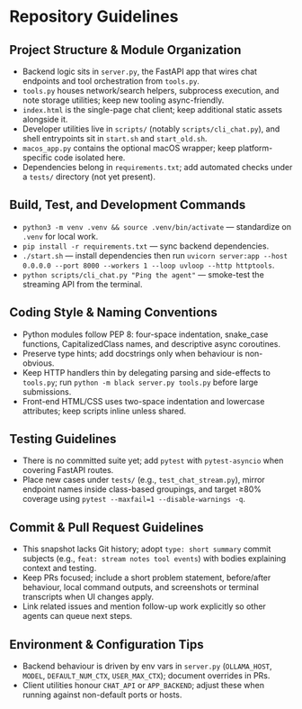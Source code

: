 # Repository Guidelines

## Project Structure & Module Organization
- Backend logic sits in `server.py`, the FastAPI app that wires chat endpoints and tool orchestration from `tools.py`.
- `tools.py` houses network/search helpers, subprocess execution, and note storage utilities; keep new tooling async-friendly.
- `index.html` is the single-page chat client; keep additional static assets alongside it.
- Developer utilities live in `scripts/` (notably `scripts/cli_chat.py`), and shell entrypoints sit in `start.sh` and `start_old.sh`.
- `macos_app.py` contains the optional macOS wrapper; keep platform-specific code isolated here.
- Dependencies belong in `requirements.txt`; add automated checks under a `tests/` directory (not yet present).

## Build, Test, and Development Commands
- `python3 -m venv .venv && source .venv/bin/activate` — standardize on `.venv` for local work.
- `pip install -r requirements.txt` — sync backend dependencies.
- `./start.sh` — install dependencies then run `uvicorn server:app --host 0.0.0.0 --port 8000 --workers 1 --loop uvloop --http httptools`.
- `python scripts/cli_chat.py "Ping the agent"` — smoke-test the streaming API from the terminal.

## Coding Style & Naming Conventions
- Python modules follow PEP 8: four-space indentation, snake_case functions, CapitalizedClass names, and descriptive async coroutines.
- Preserve type hints; add docstrings only when behaviour is non-obvious.
- Keep HTTP handlers thin by delegating parsing and side-effects to `tools.py`; run `python -m black server.py tools.py` before large submissions.
- Front-end HTML/CSS uses two-space indentation and lowercase attributes; keep scripts inline unless shared.

## Testing Guidelines
- There is no committed suite yet; add `pytest` with `pytest-asyncio` when covering FastAPI routes.
- Place new cases under `tests/` (e.g., `test_chat_stream.py`), mirror endpoint names inside class-based groupings, and target ≥80% coverage using `pytest --maxfail=1 --disable-warnings -q`.

## Commit & Pull Request Guidelines
- This snapshot lacks Git history; adopt `type: short summary` commit subjects (e.g., `feat: stream notes tool events`) with bodies explaining context and testing.
- Keep PRs focused; include a short problem statement, before/after behaviour, local command outputs, and screenshots or terminal transcripts when UI changes apply.
- Link related issues and mention follow-up work explicitly so other agents can queue next steps.

## Environment & Configuration Tips
- Backend behaviour is driven by env vars in `server.py` (`OLLAMA_HOST`, `MODEL`, `DEFAULT_NUM_CTX`, `USER_MAX_CTX`); document overrides in PRs.
- Client utilities honour `CHAT_API` or `APP_BACKEND`; adjust these when running against non-default ports or hosts.
